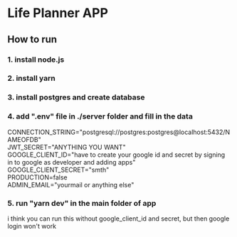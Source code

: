 # Life Planner APP

## How to run
### 1. install node.js
### 2. install yarn
### 3. install postgres and create database
### 4. add ".env" file in ./server folder and fill in the data
CONNECTION_STRING="postgresql://postgres:postgres@localhost:5432/NAMEOFDB"  
JWT_SECRET="ANYTHING YOU WANT"  
GOOGLE_CLIENT_ID="have to create your google id and secret by signing in to google as developer and adding apps"  
GOOGLE_CLIENT_SECRET="smth"  
PRODUCTION=false  
ADMIN_EMAIL="yourmail or anything else"
### 5. run "yarn dev" in the main folder of app
i think you can run this without google_client_id and secret, but then google login won't work
